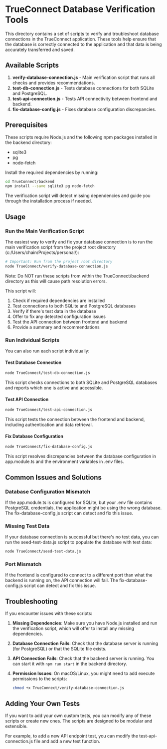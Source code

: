 # TrueConnect Database Verification Tools

This directory contains a set of scripts to verify and troubleshoot database connections in the TrueConnect application. These tools help ensure that the database is correctly connected to the application and that data is being accurately transferred and saved.

## Available Scripts

1. **verify-database-connection.js** - Main verification script that runs all checks and provides recommendations.
2. **test-db-connection.js** - Tests database connections for both SQLite and PostgreSQL.
3. **test-api-connection.js** - Tests API connectivity between frontend and backend.
4. **fix-database-config.js** - Fixes database configuration discrepancies.

## Prerequisites

These scripts require Node.js and the following npm packages installed in the backend directory:
- sqlite3
- pg
- node-fetch

Install the required dependencies by running:

```bash
cd TrueConnect/backend
npm install --save sqlite3 pg node-fetch
```

The verification script will detect missing dependencies and guide you through the installation process if needed.

## Usage

### Run the Main Verification Script

The easiest way to verify and fix your database connection is to run the main verification script from the project root directory (c:/Users/chain/Projects/personal/):

```bash
# Important: Run from the project root directory
node TrueConnect/verify-database-connection.js
```

Note: Do NOT run these scripts from within the TrueConnect/backend directory as this will cause path resolution errors.

This script will:
1. Check if required dependencies are installed
2. Test connections to both SQLite and PostgreSQL databases
3. Verify if there's test data in the database
4. Offer to fix any detected configuration issues
5. Test the API connection between frontend and backend
6. Provide a summary and recommendations

### Run Individual Scripts

You can also run each script individually:

#### Test Database Connection

```bash
node TrueConnect/test-db-connection.js
```

This script checks connections to both SQLite and PostgreSQL databases and reports which one is active and accessible.

#### Test API Connection

```bash
node TrueConnect/test-api-connection.js
```

This script tests the connection between the frontend and backend, including authentication and data retrieval.

#### Fix Database Configuration

```bash
node TrueConnect/fix-database-config.js
```

This script resolves discrepancies between the database configuration in app.module.ts and the environment variables in .env files.

## Common Issues and Solutions

### Database Configuration Mismatch

If the app.module.ts is configured for SQLite, but your .env file contains PostgreSQL credentials, the application might be using the wrong database. The fix-database-config.js script can detect and fix this issue.

### Missing Test Data

If your database connection is successful but there's no test data, you can run the seed-test-data.js script to populate the database with test data:

```bash
node TrueConnect/seed-test-data.js
```

### Port Mismatch

If the frontend is configured to connect to a different port than what the backend is running on, the API connection will fail. The fix-database-config.js script can detect and fix this issue.

## Troubleshooting

If you encounter issues with these scripts:

1. **Missing Dependencies**: Make sure you have Node.js installed and run the verification script, which will offer to install any missing dependencies.

2. **Database Connection Fails**: Check that the database server is running (for PostgreSQL) or that the SQLite file exists.

3. **API Connection Fails**: Check that the backend server is running. You can start it with `npm run start` in the backend directory.

4. **Permission Issues**: On macOS/Linux, you might need to add execute permissions to the scripts:
   ```bash
   chmod +x TrueConnect/verify-database-connection.js
   ```

## Adding Your Own Tests

If you want to add your own custom tests, you can modify any of these scripts or create new ones. The scripts are designed to be modular and extensible.

For example, to add a new API endpoint test, you can modify the test-api-connection.js file and add a new test function.
